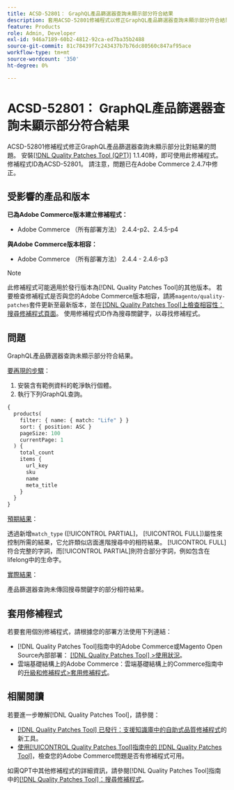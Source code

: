```yaml
---
title: ACSD-52801： GraphQL產品篩選器查詢未顯示部分符合結果
description: 套用ACSD-52801修補程式以修正GraphQL產品篩選器查詢未顯示部分符合結果的Adobe Commerce問題。
feature: Products
role: Admin, Developer
exl-id: 946a7189-60b2-4812-92ca-ed7ba35b2488
source-git-commit: 81c78439f7c243437b7b76dc80560c847af95ace
workflow-type: tm+mt
source-wordcount: '350'
ht-degree: 0%

---
```


# ACSD-52801： GraphQL產品篩選器查詢未顯示部分符合結果

ACSD-52801修補程式修正GraphQL產品篩選器查詢未顯示部分比對結果的問題。 安裝[[!DNL Quality Patches Tool (QPT)]](https://experienceleague.adobe.com/en/docs/commerce-knowledge-base/kb/announcements/commerce-announcements/magento-quality-patches-released-new-tool-to-self-serve-quality-patches) 1.1.40時，即可使用此修補程式。 修補程式ID為ACSD-52801。 請注意，問題已在Adobe Commerce 2.4.7中修正。

## 受影響的產品和版本

**已為Adobe Commerce版本建立修補程式：**

* Adobe Commerce （所有部署方法） 2.4.4-p2、2.4.5-p4

**與Adobe Commerce版本相容：**

* Adobe Commerce （所有部署方法） 2.4.4 - 2.4.6-p3

>[!NOTE]
>
>此修補程式可能適用於發行版本為[!DNL Quality Patches Tool]的其他版本。 若要檢查修補程式是否與您的Adobe Commerce版本相容，請將`magento/quality-patches`套件更新至最新版本，並在[[!DNL Quality Patches Tool]上檢查相容性：搜尋修補程式頁面](https://experienceleague.adobe.com/tools/commerce-quality-patches/index.html)。 使用修補程式ID作為搜尋關鍵字，以尋找修補程式。

## 問題

GraphQL產品篩選器查詢未顯示部分符合結果。

<u>要再現的步驟</u>：

1. 安裝含有範例資料的乾淨執行個體。
1. 執行下列GraphQL查詢。

```GraphQL
{
  products(
    filter: { name: { match: "Life" } }
    sort: { position: ASC }
    pageSize: 100
    currentPage: 1
  ) {
    total_count
    items {
      url_key
      sku
      name
      meta_title
    }
  }
}
```

<u>預期結果</u>：

透過新增`match_type` ([!UICONTROL PARTIAL]， [!UICONTROL FULL])屬性來控制所需的結果，它允許類似店面進階搜尋中的相符結果。 [!UICONTROL FULL]符合完整的字詞，而[!UICONTROL PARTIAL]則符合部分字詞，例如包含在lifelong中的生命字。

<u>實際結果</u>：

產品篩選器查詢未傳回搜尋關鍵字的部分相符結果。

## 套用修補程式

若要套用個別修補程式，請根據您的部署方法使用下列連結：

* [!DNL Quality Patches Tool]指南中的Adobe Commerce或Magento Open Source內部部署： [[!DNL Quality Patches Tool] >使用狀況](/help/tools/quality-patches-tool/usage.md)。
* 雲端基礎結構上的Adobe Commerce：雲端基礎結構上的Commerce指南中的[升級和修補程式>套用修補程式](https://experienceleague.adobe.com/docs/commerce-cloud-service/user-guide/develop/upgrade/apply-patches.html)。

## 相關閱讀

若要進一步瞭解[!DNL Quality Patches Tool]，請參閱：

* [[!DNL Quality Patches Tool] 已發行：支援知識庫中的自助式品質修補程式](https://experienceleague.adobe.com/en/docs/commerce-knowledge-base/kb/announcements/commerce-announcements/magento-quality-patches-released-new-tool-to-self-serve-quality-patches)的新工具。
* [使用[!UICONTROL Quality Patches Tool]指南中的 [!DNL Quality Patches Tool]](/help/tools/quality-patches-tool/patches-available-in-qpt/check-patch-for-magento-issue-with-magento-quality-patches.md)，檢查您的Adobe Commerce問題是否有修補程式可用。


如需QPT中其他修補程式的詳細資訊，請參閱[!DNL Quality Patches Tool]指南中的[[!DNL Quality Patches Tool]：搜尋修補程式](https://experienceleague.adobe.com/tools/commerce-quality-patches/index.html)。
